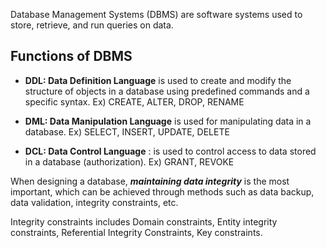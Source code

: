 Database Management Systems (DBMS) are software systems used to store, retrieve, and run queries on data.

## Functions of DBMS
* **DDL: Data Definition Language** is used to create and modify the structure of objects in a database using predefined commands and a specific syntax.
Ex) CREATE, ALTER, DROP, RENAME

* **DML: Data Manipulation Language** is used for manipulating data in a database.
Ex) SELECT, INSERT, UPDATE, DELETE

* **DCL: Data Control Language** : is used to control access to data stored in a database (authorization).
Ex) GRANT, REVOKE

When designing a database, ***maintaining data integrity*** is the most important, which can be achieved through methods such as data backup, data validation, integrity constraints, etc.<br>

Integrity constraints includes Domain constraints, Entity integrity constraints, Referential Integrity Constraints, Key constraints.
